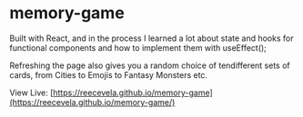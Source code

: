 # memory-game

Built with React, and in the process I learned a lot about state and hooks for functional components and how to implement them with useEffect();

Refreshing the page also gives you a random choice of tendifferent sets of cards, from Cities to Emojis to Fantasy Monsters etc.

View Live: [https://reecevela.github.io/memory-game](https://reecevela.github.io/memory-game/)
